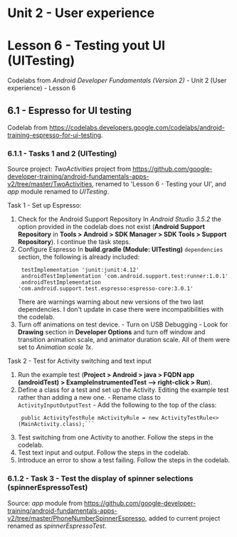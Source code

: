 # Unit 2 - User experience

# Lesson 6 - Testing yout UI (UITesting)

Codelabs from *Android Developer Fundamentals (Version 2)* - Unit 2 (User experience) - Lesson 6

## 6.1 - Espresso for UI testing

Codelab from https://codelabs.developers.google.com/codelabs/android-training-espresso-for-ui-testing.

### 6.1.1 - Tasks 1 and 2 (UITesting)

Source project: *TwoActivities* project from https://github.com/google-developer-training/android-fundamentals-apps-v2/tree/master/TwoActivities, renamed to 'Lesson 6 - Testing your UI', and *app* module renamed to *UITesting*.

Task 1 - Set up Espresso:
  1. Check for the Android Support Repository
    In *Android Studio 3.5.2* the option provided in the codelab does not exist (**Android Support Repository** in **Tools > Android > SDK Manager > SDK Tools > Support Repository**).
    I continue the task steps.
  2. Configure Espresso
    In **build.gradle (Module: UITesting)** `dependencies` section, the following is already included:
      ```
       testImplementation 'junit:junit:4.12'
       androidTestImplementation 'com.android.support.test:runner:1.0.1'
       androidTestImplementation 'com.android.support.test.espresso:espresso-core:3.0.1'
       ```
     There are warnings warning about new versions of the two last dependencies. I don't update in case there were incompatibilities with the codelab.
   3. Turn off animations on test device.
     - Turn on USB Debugging
     - Look for **Drawing** section in **Developer Options** and turn off window and transition animation scale, and animator duration scale.
       All of them were set to *Animation scale 1x*.
       
Task 2 - Test for Activity switching and text input
  1. Run the example test (**Project > Android > java > FQDN app (androidTest) > ExampleInstrumentedTest --> right-click > Run**).
  2. Define a class for a test and set up the Activity. Editing the example test rather than adding a new one.
    - Rename class to `ActivityInputOutputTest`
    - Add the following to the top of the class:
      ```@Rule
       public ActivityTestRule mActivityRule = new ActivityTestRule<>(MainActivity.class);```
   3. Test switching from one Activity to another. Follow the steps in the codelab.
   4. Test text input and output. Follow the steps in the codelab.
   5. Introduce an error to show a test failing. Follow the steps in the codelab.
   
### 6.1.2 - Task 3 - Test the display of spinner selections (spinnerEspressoTest)

Source: *app* module from https://github.com/google-developer-training/android-fundamentals-apps-v2/tree/master/PhoneNumberSpinnerEspresso, added to current project renamed as *spinnerEspressoTest*.
   
             